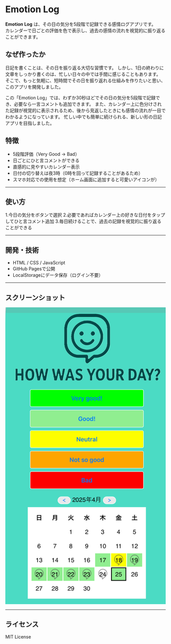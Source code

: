 # Emotion Log

**Emotion Log** は、その日の気分を5段階で記録できる感情ログアプリです。  
カレンダーで日ごとの評価を色で表示し、過去の感情の流れを視覚的に振り返ることができます。

## なぜ作ったか

日記を書くことは、その日を振り返る大切な習慣です。
しかし、1日の終わりに文章をしっかり書くのは、忙しい日々の中では手間に感じることもあります。
そこで、もっと気軽に、短時間でその日を振り返れる仕組みを作りたいと思い、このアプリを開発しました。

この「Emotion Log」では、わずか30秒ほどでその日の気分を5段階で記録でき、必要なら一言コメントも追加できます。
また、カレンダー上に色分けされた記録が視覚的に表示されるため、後から見返したときにも感情の流れが一目でわかるようになっています。
忙しい中でも簡単に続けられる、新しい形の日記アプリを目指しました。

## 特徴

- 5段階評価（Very Good → Bad）
- 日ごとにひと言コメントができる
- 直感的に見やすいカレンダー表示
- 日付の切り替えは夜3時（0時を回って記録することがあるため）
- スマホ対応での使用を想定（ホーム画面に追加すると可愛いアイコンが）

---

## 使い方

1.今日の気分をボタンで選択
2.必要であればカレンダー上の好きな日付をタップしてひと言コメント追加
3.毎日続けることで、過去の記録を視覚的に振り返ることができる

---

## 開発・技術

- HTML / CSS / JavaScript
- GitHub Pagesで公開
- LocalStorageにデータ保存（ログイン不要）

---

## スクリーンショット

![スクリーンショット](image/IMG_8529.jpeg)

---

## ライセンス

MIT License
